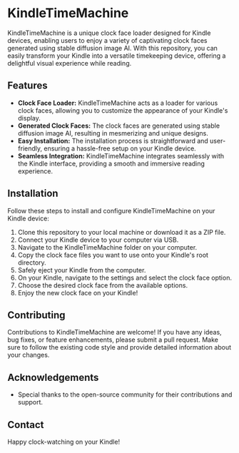 # KindleTimeMachine

KindleTimeMachine is a unique clock face loader designed for Kindle devices, enabling users to enjoy a variety of captivating clock faces generated using stable diffusion image AI. With this repository, you can easily transform your Kindle into a versatile timekeeping device, offering a delightful visual experience while reading.

## Features

- **Clock Face Loader:** KindleTimeMachine acts as a loader for various clock faces, allowing you to customize the appearance of your Kindle's display.
- **Generated Clock Faces:** The clock faces are generated using stable diffusion image AI, resulting in mesmerizing and unique designs.
- **Easy Installation:** The installation process is straightforward and user-friendly, ensuring a hassle-free setup on your Kindle device.
- **Seamless Integration:** KindleTimeMachine integrates seamlessly with the Kindle interface, providing a smooth and immersive reading experience.

## Installation

Follow these steps to install and configure KindleTimeMachine on your Kindle device:

1. Clone this repository to your local machine or download it as a ZIP file.
2. Connect your Kindle device to your computer via USB.
3. Navigate to the KindleTimeMachine folder on your computer.
4. Copy the clock face files you want to use onto your Kindle's root directory.
5. Safely eject your Kindle from the computer.
6. On your Kindle, navigate to the settings and select the clock face option.
7. Choose the desired clock face from the available options.
8. Enjoy the new clock face on your Kindle!

## Contributing

Contributions to KindleTimeMachine are welcome! If you have any ideas, bug fixes, or feature enhancements, please submit a pull request. Make sure to follow the existing code style and provide detailed information about your changes.


## Acknowledgements

- Special thanks to the open-source community for their contributions and support.

## Contact



Happy clock-watching on your Kindle!
